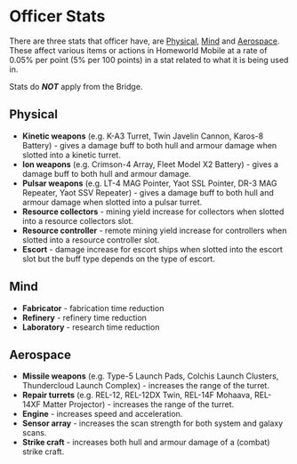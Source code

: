 # Officer Stats

There are three stats that officer have, are [Physical](#physical),
[Mind](#mind) and [Aerospace](#aerospace). These affect various items or actions
in Homeworld Mobile at a rate of 0.05% per point (5% per 100 points) in a stat
related to what it is being used in.

Stats do ***NOT*** apply from the Bridge.

## Physical

* **Kinetic weapons** (e.g. K-A3 Turret, Twin Javelin Cannon, Karos-8 Battery) -
  gives a damage buff to both hull and armour damage when slotted into a kinetic
  turret.
* **Ion weapons** (e.g. Crimson-4 Array, Fleet Model X2 Battery) - gives a
  damage buff to both hull and armour damage.
* **Pulsar weapons** (e.g. LT-4 MAG Pointer, Yaot SSL Pointer, DR-3 MAG
  Repeater, Yaot SSV Repeater) - gives a damage buff to both hull and armour
  damage when slotted into a pulsar turret.
* **Resource collectors** - mining yield increase for collectors when slotted
  into a resource collectors slot.
* **Resource controller** - remote mining yield increase for controllers when
  slotted into a resource controller slot.
* **Escort** - damage increase for escort ships when slotted into the escort
  slot but the buff type depends on the type of escort.

## Mind

* **Fabricator** - fabrication time reduction
* **Refinery** - refinery time reduction
* **Laboratory** - research time reduction

## Aerospace

* **Missile weapons** (e.g. Type-5 Launch Pads, Colchis Launch Clusters,
  Thundercloud Launch Complex) - increases the range of the turret.
* **Repair turrets** (e.g. REL-12, REL-12DX Twin, REL-14F Mohaava, REL-14XF
  Matter Projector) - increases the range of the turret.
* **Engine** - increases speed and acceleration.
* **Sensor array** - increases the scan strength for both system and galaxy
  scans.
* **Strike craft** - increases both hull and armour damage of a (combat) strike
  craft.
